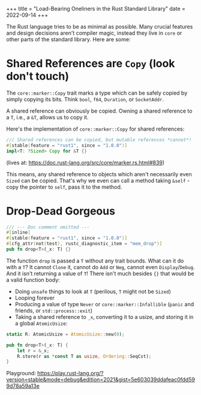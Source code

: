 +++
title = "Load-Bearing Oneliners in the Rust Standard Library"
date = 2022-09-14
+++

The Rust language tries to be as minimal as possible.
Many crucial features and design decisions aren't compiler magic, instead they live in `core` or other parts of the standard library.
Here are some:

# Shared References are `Copy` (look don't touch)

The `core::marker::Copy` trait marks a type which can be safely copied by simply copying its bits.
Think `bool`, `f64`, `Duration`, or `SocketAddr`.

A shared reference can obviously be copied. Owning a shared reference to a `T`, i.e., a `&T`, allows us to copy it.

Here's the implementation of `core::marker::Copy` for shared references:

```rust
/// Shared references can be copied, but mutable references *cannot*!
#[stable(feature = "rust1", since = "1.0.0")]
impl<T: ?Sized> Copy for &T {}
```
(lives at: https://doc.rust-lang.org/src/core/marker.rs.html#839)

This means, any shared reference to objects which aren't necessarily even `Sized` can be copied.
That's why we even can call a method taking `&self` - copy the pointer to `self`, pass it to the method.

# Drop-Dead Gorgeous

```rust
/// --- Doc comment omitted ---
#[inline]
#[stable(feature = "rust1", since = "1.0.0")]
#[cfg_attr(not(test), rustc_diagnostic_item = "mem_drop")]
pub fn drop<T>(_x: T) {}
```

The function `drop` is passed a `T` without any trait bounds.
What can it do with a `T`?
It cannot `Clone` it, cannot do `Add` or `Neg`, cannot even `Display`/`Debug`.
And it isn't returning a value of `T`!
There isn't much besides `{}` that would be a valid function body:

* Doing `unsafe` things to look at `T` (perilous, `T` might not be `Sized`)
* Looping forever
* Producing a value of type `Never` or `core::marker::Infallible` (`panic` and friends, or `std::process::exit`)
* Taking a shared reference to `_x`, converting it to a usize, and storing it in a global `AtomicUsize`:

```rust
static R: AtomicUsize = AtomicUsize::new(0);

pub fn drop<T>(_x: T) {
    let r = &_x;
    R.store(r as *const T as usize, Ordering::SeqCst);
}
```
Playground: https://play.rust-lang.org/?version=stable&mode=debug&edition=2021&gist=5e603039ddafeac0fdd599d78a59a13e

